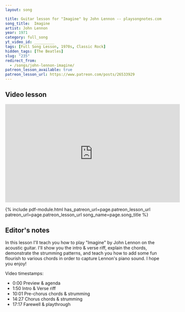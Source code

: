 ```yaml
---
layout: song

title: Guitar lesson for "Imagine" by John Lennon -- playsongnotes.com
song_title:  Imagine
artist: John Lennon
year: 1971
category: full_song
yt_video_id: _________
tags: [Full Song Lesson, 1970s, Classic Rock]
hidden_tags: [The Beatles]
slug: "235"
redirect_from:
  - /songs/john-lennon-imagine/
patreon_lesson_available: true
patreon_lesson_url: https://www.patreon.com/posts/26533929
---
```


## Video lesson

<iframe width="560" height="315" src="https://www.youtube.com/embed/QehjXVLXdfQ?showinfo=0" frameborder="0" allowfullscreen></iframe>

{% include pdf-module.html has_patreon_url=page.patreon_lesson_url patreon_url=page.patreon_lesson_url song_name=page.song_title %}

## Editor's notes

In this lesson I'll teach you how to play "Imagine" by John Lennon on the acoustic guitar. I'll show you the intro & verse riff, explain the chords, demonstrate the strumming patterns, and teach you how to add some fun flourish to various chords in order to capture Lennon's piano sound. I hope you enjoy!

Video timestamps:

- 0:00 Preview & agenda
- 1:50 Intro & Verse riff
- 10:01 Pre-chorus chords & strumming
- 14:27 Chorus chords & strumming
- 17:17 Farewell & playthrough

<!-- Coming soon! -->
